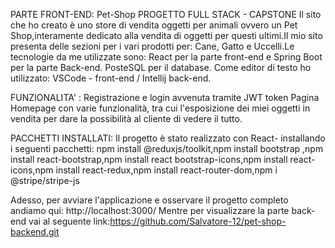 PARTE FRONT-END: 
Pet-Shop
PROGETTO FULL STACK - CAPSTONE 
Il sito che ho creato è uno store di vendita oggetti per animali ovvero un Pet Shop,interamente dedicato alla vendita di oggetti per questi ultimi.Il mio sito presenta delle sezioni per  i vari prodotti per: Cane, Gatto e Uccelli.Le tecnologie da me utilizzate sono: React per la parte front-end e Spring Boot per la parte Back-end. PosteSQL per il database. Come editor di testo ho utilizzato: VSCode - front-end / Intellij back-end.

FUNZIONALITA' : Registrazione e login avvenuta tramite JWT token Pagina Homepage con varie funzionalità, tra cui l'esposizione dei miei oggetti in vendita per dare la possibilità al cliente di vedere il tutto.

PACCHETTI INSTALLATI: Il progetto è stato realizzato con React- installando i seguenti pacchetti: npm install @reduxjs/toolkit,npm install bootstrap ,npm install react-bootstrap,npm install react bootstrap-icons,npm install react-icons,npm install react-redux,npm install react-router-dom,npm i @stripe/stripe-js

Adesso, per avviare l'applicazione e osservare il progetto completo andiamo qui: http://localhost:3000/ Mentre per visualizzare la parte back-end vai al seguente link:https://github.com/Salvatore-12/pet-shop-backend.git
